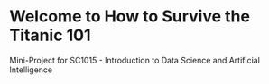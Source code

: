 # Welcome to How to Survive the Titanic 101
Mini-Project for SC1015 - Introduction to Data Science and Artificial Intelligence
